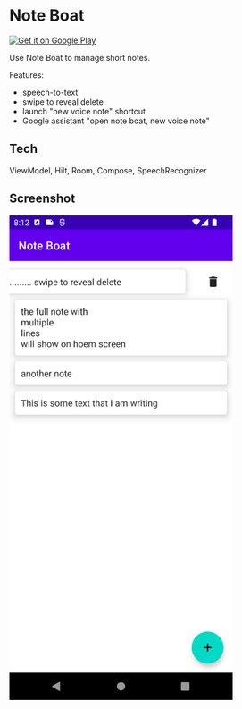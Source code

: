 # Note Boat

<a href='https://play.google.com/store/apps/details?id=site.thomasberghuis.noteboat'><img alt='Get it on Google Play' src='https://play.google.com/intl/en_us/badges/static/images/badges/en_badge_web_generic.png' width="200"/></a>

Use Note Boat to manage short notes.

Features:
  * speech-to-text
  * swipe to reveal delete
  * launch "new voice note" shortcut
  * Google assistant "open note boat, new voice note"

## Tech
ViewModel, Hilt, Room, Compose, SpeechRecognizer

## Screenshot
<img alt='Screenshot' src='https://github.com/tberghuis/NoteBoat/raw/master/docs/playstore/Screenshot_20220724_081247.png' width="400"/>
